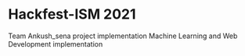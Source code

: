 # Hackfest-ISM 2021
Team Ankush_sena project implementation Machine Learning and Web Development implementation
